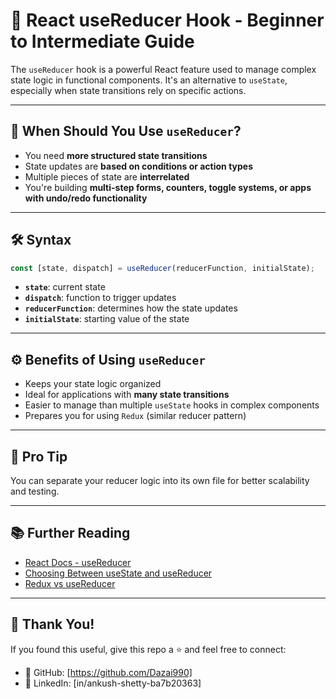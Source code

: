 
# 🧠 React useReducer Hook - Beginner to Intermediate Guide

The `useReducer` hook is a powerful React feature used to manage complex state logic in functional components. It's an alternative to `useState`, especially when state transitions rely on specific actions.

---

## 📌 When Should You Use `useReducer`?

- You need **more structured state transitions**
- State updates are **based on conditions or action types**
- Multiple pieces of state are **interrelated**
- You're building **multi-step forms, counters, toggle systems, or apps with undo/redo functionality**

---

## 🛠 Syntax

```jsx
const [state, dispatch] = useReducer(reducerFunction, initialState);
```

- **`state`**: current state
- **`dispatch`**: function to trigger updates
- **`reducerFunction`**: determines how the state updates
- **`initialState`**: starting value of the state

---

## ⚙️ Benefits of Using `useReducer`

- Keeps your state logic organized
- Ideal for applications with **many state transitions**
- Easier to manage than multiple `useState` hooks in complex components
- Prepares you for using `Redux` (similar reducer pattern)

---

## 🧠 Pro Tip

You can separate your reducer logic into its own file for better scalability and testing.

---

## 📚 Further Reading

- [React Docs - useReducer](https://reactjs.org/docs/hooks-reference.html#usereducer)
- [Choosing Between useState and useReducer](https://beta.reactjs.org/learn/choosing-the-state-structure)
- [Redux vs useReducer](https://redux.js.org/)

---

## 🙌 Thank You!

If you found this useful, give this repo a ⭐ and feel free to connect:

- 📎 GitHub: [https://github.com/Dazai990]
- 💼 LinkedIn: [in/ankush-shetty-ba7b20363]
